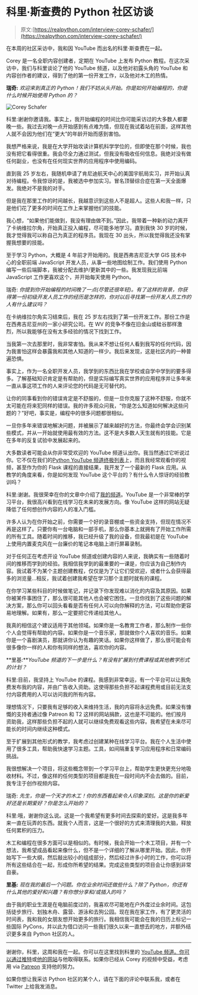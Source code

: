 # 科里·斯查费的 Python 社区访谈

> 原文:[https://realpython.com/interview-corey-schafer/](https://realpython.com/interview-corey-schafer/)

在本周的社区采访中，我和因 YouTube 而出名的科里·斯查费在一起。

Corey 是一名全职内容创建者，定期在 YouTube 上发布 Python 教程。在这次采访中，我们与科里谈论了他的 YouTube 频道，以及他对初露头角的 YouTube 和内容创作者的建议，得到了他的第一份开发工作，以及他对木工的热情。

**瑞奇:** *欢迎来到真正的 Python！我们不妨从头开始。你是如何开始编程的，你是什么时候开始使用 Python 的？*

![Corey Schafer](../Images/7ddd1ac8babb6cce4e0f3a2fdaad8a88.png)

科里:谢谢你邀请我。事实上，我开始编程的时间比你可能采访过的大多数人都要晚一些。我过去对晚一点开始感到有点难为情，但现在我试着站在前面，这样其他人就不会因为他们在“更大”的年龄开始而感到害怕。

我想严格来说，我是在大学开始攻读计算机科学学位的，但即使在那个时候，我也没有把它看得很重。我会尽全力通过测试，但我没有吸收任何信息。我绝对没有做任何副业，也没有在任何现实世界的应用程序中使用编码。

直到我 25 岁左右，我随机申请了肯尼迪航天中心的美国宇航局实习，并开始认真对待编程。令我惊讶的是，我被选中参加实习。冒名顶替综合症在第一天全面爆发。我绝对不是我的对手。

但是我在那里工作的时间越长，我越意识到这些人不是超人。这些人和我一样，只是他们花了更多的时间在工作上来掌握他们的技能。

我心想，“如果他们能做到，我没有理由做不到。”因此，我带着一种新的动力离开了卡纳维拉尔角，开始真正投入编程，尽可能多地学习。直到我快 30 岁的时候，我才觉得我可以称自己为真正的程序员。我现在 30 出头，所以我觉得我还没有掌握我想要的技能。

至于学习 Python，大概是 4 年前才开始用的。我是西弗吉尼亚大学 GIS 技术中心的全职前端 JavaScript 开发人员，从事一些地图绘制工作。我们使用 Python 编写一些后端脚本，我被分配去维护/更新其中的一些。我发现我比前端 JavaScript 工作更喜欢这个，并开始每天使用 Python。

瑞奇: *你提到你开始编程的时间晚了一点(尽管还很年轻)。有了这样的背景，你获得第一份初级开发人员工作的经历是怎样的，你对以后寻找第一份开发人员工作的人有什么建议吗？*

在卡纳维拉尔角实习结束后，我在 25 岁左右找到了第一份开发工作。那份工作是在西弗吉尼亚州的一家小研究公司。在 WV 的竞争不像在旧金山或硅谷那样激烈，所以我能够在没有太多经验的情况下找到工作。

当我第一次去那里时，我非常害怕。我从来不想让任何人看到我写的任何代码，因为我害怕这样会暴露我和其他人知道的一样少。我后来发现，这是社区内的一种普遍恐惧。

事实上，作为一名全职开发人员，我学到的东西比我在学校或自学中学到的要多得多。了解基础知识肯定是有帮助的，但是实际编写真实世界的应用程序并让多年来一直从事这项工作的人来评论您的代码是无可替代的。

让你的同事看到你的错误肯定是不舒服的，但是一旦你克服了这种不舒服，你就不太可能在将来犯同样的错误。我的许多观众问我，“你是怎么知道如何解决这些问题的？”好吧，事实是，编程中的很多问题都很相似。

一旦你多年来错误地解决问题，并被展示了越来越好的方法，你最终会学会识别某些模式，并从一开始就使用最有效的方法。这不是大多数人天生就有的技能。它是在多年的反复试验中发展起来的。

大多数读者可能会从你非常受欢迎的 YouTube 频道认出你。我当然通过它听说过你。它不仅在我们的[Python YouTube 频道终极列表](https://realpython.com/python-youtube-channels/)上，而且我经常观看你的视频，甚至作为你的 Flask 课程的直接结果，我开发了一个最新的 Flask 应用。从教学的角度来看，你是如何发现 YouTube 这个平台的？有什么令人惊讶的经验教训吗？

科里:谢谢。我很荣幸在你的文章中介绍了[我的频道](https://www.youtube.com/user/schafer5/featured)。YouTube 是一个非常棒的学习平台，我很高兴看到在线学习在未来的发展方向。像 YouTube 这样的网站无疑降低了任何想创作内容的人的准入门槛。

许多人认为在你开始之前，你需要一个好的录音棚或一些资金支持，但现在情况不再是这样了。只要你有一台电脑和一部手机，那么你基本上就拥有了开始工作所需的所有工具。随着时间的推移，我已经升级了我的设备，但我最初是在 YouTube 上使用内置麦克风在一台廉价的笔记本电脑上进行屏幕录制。

对于任何正在考虑开设 YouTube 频道或创建内容的人来说，我确实有一些随着时间的推移而学到的经验。我相信我学到的最重要的一课是，你应该为自己制作内容。我试着不为某个主题创建教程，仅仅是为了让它们受欢迎，或者什么会获得最多的浏览量…相反，我试着创建我希望在学习那个主题时就有的课程。

在你学习某些科目的时候做笔记，并记录下你发现难以消化的内容及其原因。如果你被某件事困住了，那么很可能其他人也会被它困住。一旦你找到了这些问题的解决方案，那么你可以回头看看是否有任何人可以向你解释的方法，可以帮助你更容易地理解。如果有，那么一定要把它传递给其他人。

我真的相信这个建议适用于其他领域。如果你是一名教育工作者，那么制作一些你个人会觉得有帮助的内容。如果你是一个音乐家，那就做你个人喜欢的音乐。如果你是一个喜剧演员，那就讲你认为有趣的笑话。如果你这样做了，那么很可能会有很多像你一样的人和你有同样的想法，喜欢你的内容。

**里基:***YouTube 频道的下一步是什么？有没有扩展到付费课程或其他教学形式的计划？*

科里:目前，我坚持上 YouTube 的课程。我感到非常幸运，有一个平台可以让我免费发布我的内容，并由广告收入资助。这使得那些负担不起课程费用或目前无法支付内容费用的人可以访问我的所有内容。

理想情况下，只要我有足够的收入来维持生活，我的内容将永远免费。如果没有慷慨的支持者通过像 Patreon 和 T2 这样的网站捐款，这也是不可能的。他们按月资助我，这样那些负担不起的人就可以继续免费观看这些内容。我希望在未来尽可能长的时间内继续这种模式。

至于扩展到其他形式的教学，我考虑过创建某种在线学习平台。我在个人生活中使用了很多工具，帮助我快速学习主题。工具，如间隔重复学习应用程序和日常编码挑战。

我很想解决一个项目，将这些概念带到一个学习平台上，帮助学生更快更充分地吸收材料。不过，像这样的任何类型的项目都是我在一段时间内不会去做的。目前，我专注于创作视频内容。

瑞奇: *先生，你是一个天才的木工！你的东西看起来令人印象深刻。这是你的新爱好还是长期爱好？你是怎么开始的？*

科里:哦，谢谢你这么说。这是一个我希望有更多时间去探索的爱好。这是我多年来一直在玩弄的东西。就我个人而言，这是一个很好的方式来清理我的大脑，释放任何累积的压力。

木工和编程在很多方面可以是相似的。有时候，我会开始一个木工项目，并有一个想法，我希望成品看起来像什么，但不是一个详细的了解从哪里开始。因此，你开始写下一些大纲，然后敲出较小的组成部分，然后经过许多小时的工作，你可以将所有这些结合在一起，形成你所希望的结果。完成这些类型的项目会让你感到非常自豪。

**里基:** *现在我的最后一个问题。你在业余时间还做些什么？除了 Python，你还有什么其他的爱好和兴趣？有你想分享和/或插入的吗？*

由于我的职业生涯是在电脑前度过的，我喜欢尽可能地在户外度过业余时间。这包括徒步旅行、划独木舟、露营、游泳和去狗公园。现在我在家工作，有了更灵活的时间表，我和我的女朋友想开始更多的旅行。我相信我可能会在我的日历上标记一些国际 PyCons，并以此为借口访问一些我们很久以来一直想去的地方，并额外结识更多来自 Python 社区的人。

* * *

谢谢你，科里，这周和我在一起。你可以在这里找到科里的 [YouTube 频道。你可以通过](https://www.youtube.com/user/schafer5/featured)[推特](https://twitter.com/CoreyMSchafer)或[他的网站](http://coreyms.com/)与他取得联系。如果你已经从 Corey 的视频中受益，考虑用 via [Patreon](https://www.patreon.com/coreyms) 支持他的努力。

如果你想让我采访 Python 社区的某个人，请在下面的评论中联系我，或者在 Twitter 上给我发消息。